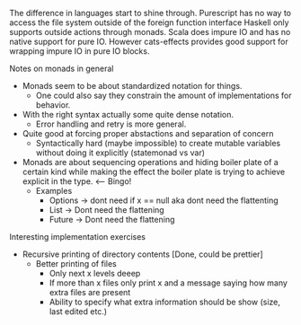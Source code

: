 The difference in languages start to shine through.
Purescript has no way to access the file system outside of the foreign function interface
Haskell only supports outside actions through monads.
Scala does impure IO and has no native support for pure IO. However cats-effects provides good support for wrapping impure IO in pure IO blocks.

Notes on monads in general
- Monads seem to be about standardized notation for things.
  - One could also say they constrain the amount of implementations for behavior.
- With the right syntax actually some quite dense notation.
  - Error handling and retry is more general.
- Quite good at forcing proper abstactions and separation of concern
  - Syntactically hard (maybe impossible) to create mutable variables without doing it explicitly (statemonad vs var)
- Monads are about sequencing operations and hiding boiler plate of a certain kind while making the effect the boiler plate is trying to achieve explicit in the type. <-- Bingo!
  - Examples
    - Options -> dont need if x == null aka dont need the flattenting
    - List -> Dont need the flattening
    - Future -> Dont need the flattening

Interesting implementation exercises
- Recursive printing of directory contents [Done, could be prettier]
  - Better printing of files
    - Only next x levels deeep
    - If more than x files only print x and a message saying how many extra files are present
    - Ability to specify what extra information should be show (size, last edited etc.)
